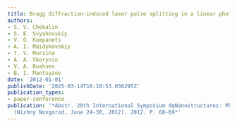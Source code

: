 ```yaml
---
title: Bragg diffraction-induced laser pulse splitting in a linear photonic crystal
authors:
- S. V. Chekalin
- S. E. Svyahovskiy
- V. O. Kompanets
- A. I. Maidykovskiy
- T. V. Murzina
- A. A. Skorynin
- V. A. Bushuev
- B. I. Mantsyzov
date: '2012-01-01'
publishDate: '2025-03-14T16:10:53.036295Z'
publication_types:
- paper-conference
publication: '*Abstr. 20th International Symposium dqNanostructures: Physics and Technologydq
  (Nizhny Novgorod, June 24-30, 2012). 2012. P. 68-69*'
---
```

